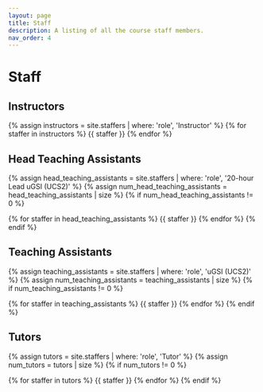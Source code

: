 ```yaml
---
layout: page
title: Staff
description: A listing of all the course staff members.
nav_order: 4
---
```


# **Staff**

<!-- Staff information is stored in the `_staffers` directory and rendered according to the layout file, `_layouts/staffer.html`. -->

## Instructors

<div class="role flex">
{% assign instructors = site.staffers | where: 'role', 'Instructor' %}
{% for staffer in instructors %}
{{ staffer }}
{% endfor %}
</div>

## Head Teaching Assistants

{% assign head_teaching_assistants = site.staffers | where: 'role', '20-hour Lead uGSI (UCS2)' %}
{% assign num_head_teaching_assistants = head_teaching_assistants | size %}
{% if num_head_teaching_assistants != 0 %}

<div class="role flex">
{% for staffer in head_teaching_assistants %}
{{ staffer }}
{% endfor %}
{% endif %}
</div>

## Teaching Assistants

{% assign teaching_assistants = site.staffers | where: 'role', 'uGSI (UCS2)' %}
{% assign num_teaching_assistants = teaching_assistants | size %}
{% if num_teaching_assistants != 0 %}


<!-- <div class="role flex"> -->
{% for staffer in teaching_assistants %}
{{ staffer }}
{% endfor %}
{% endif %}
<!-- </div> -->

## Tutors
{% assign tutors = site.staffers | where: 'role', 'Tutor' %}
{% assign num_tutors = tutors | size %}
{% if num_tutors != 0 %}

<!-- <div class="role flex"> -->
{% for staffer in tutors %}
{{ staffer }}
{% endfor %}
{% endif %}
<!-- </div> -->